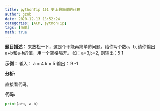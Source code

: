 ```yaml
---
title: pythonTip 101 史上最简单的计算
author: gznb
date: 2020-12-13 13:52:24
categories: [ACM, pythonTip]
tags: [简单]
math: true
---
```


**题目描述：**
来放松一下，这是个不能再简单的问题。给你两个数a，b, 请你输出a+b和a-b的值，用一个空格隔开。
如：a=3,b=2,
则输出：5 1

**示例：**
输入：
a = 4
b = 5
输出：
9 -1

**分析:**

直接看代码。

**代码:**
```python
print(a+b, a-b)
```
